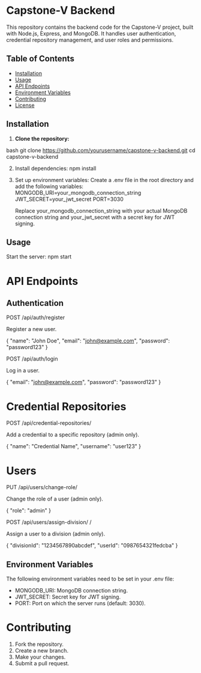 # Capstone-V Backend

This repository contains the backend code for the Capstone-V project, built with Node.js, Express, and MongoDB. It handles user authentication, credential repository management, and user roles and permissions.

## Table of Contents
- [Installation](#installation)
- [Usage](#usage)
- [API Endpoints](#api-endpoints)
- [Environment Variables](#environment-variables)
- [Contributing](#contributing)
- [License](#license)

## Installation

1. **Clone the repository:**

bash
git clone https://github.com/yourusername/capstone-v-backend.git
cd capstone-v-backend

2. Install dependencies:
   npm install
3. Set up environment variables:
   Create a .env file in the root directory and add the following variables:
   MONGODB_URI=your_mongodb_connection_string
   JWT_SECRET=your_jwt_secret
   PORT=3030

   Replace your_mongodb_connection_string with your actual MongoDB connection string and your_jwt_secret with a secret key for JWT signing.

## Usage

Start the server:
   npm start

# API Endpoints

## Authentication

POST /api/auth/register

Register a new user.

{
  "name": "John Doe",
  "email": "john@example.com",
  "password": "password123"
}

POST /api/auth/login

Log in a user.

{
  "email": "john@example.com",
  "password": "password123"
}

# Credential Repositories

POST /api/credential-repositories/

Add a credential to a specific repository (admin only).

{
  "name": "Credential Name",
  "username": "user123"
}

# Users

PUT /api/users/change-role/

Change the role of a user (admin only).

{
  "role": "admin"
}

POST /api/users/assign-division/
/

Assign a user to a division (admin only).

{
  "divisionId": "1234567890abcdef",
  "userId": "0987654321fedcba"
}

## Environment Variables

The following environment variables need to be set in your .env file:

- MONGODB_URI: MongoDB connection string.
- JWT_SECRET: Secret key for JWT signing.
- PORT: Port on which the server runs (default: 3030).


# Contributing
1. Fork the repository.
2. Create a new branch.
3. Make your changes.
4. Submit a pull request.










